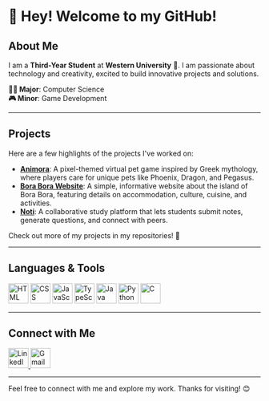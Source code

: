 # 👋 Hey! Welcome to my GitHub!

## About Me
I am a **Third-Year Student** at **Western University** 🏫. I am passionate about technology and creativity, excited to build innovative projects and solutions.

**👨‍💻 Major**: Computer Science  
**🎮 Minor**: Game Development

---

## Projects
Here are a few highlights of the projects I've worked on:

- **[Animora](https://github.com/r4y22/Animora)**: A pixel-themed virtual pet game inspired by Greek mythology, where players care for unique pets like Phoenix, Dragon, and Pegasus.
- **[Bora Bora Website](https://boraborainfo.com)**: A simple, informative website about the island of Bora Bora, featuring details on accommodation, culture, cuisine, and activities.
- **[Noti](https://github.com/r4y22/Noti)**: A collaborative study platform that lets students submit notes, generate questions, and connect with peers.

Check out more of my projects in my repositories! 🚀

---

## Languages & Tools
<p>
  <img src="https://cdn.jsdelivr.net/gh/devicons/devicon/icons/html5/html5-original.svg" alt="HTML" width="40" height="40"/>
  <img src="https://cdn.jsdelivr.net/gh/devicons/devicon/icons/css3/css3-original.svg" alt="CSS" width="40" height="40"/>
  <img src="https://cdn.jsdelivr.net/gh/devicons/devicon/icons/javascript/javascript-original.svg" alt="JavaScript" width="40" height="40"/>
  <img src="https://cdn.jsdelivr.net/gh/devicons/devicon/icons/typescript/typescript-original.svg" alt="TypeScript" width="40" height="40"/>
  <img src="https://cdn.jsdelivr.net/gh/devicons/devicon/icons/java/java-original.svg" alt="Java" width="40" height="40"/>
  <img src="https://cdn.jsdelivr.net/gh/devicons/devicon/icons/python/python-original.svg" alt="Python" width="40" height="40"/>
  <img src="https://cdn.jsdelivr.net/gh/devicons/devicon/icons/c/c-original.svg" alt="C" width="40" height="40"/>
</p>

---

## Connect with Me
<p>
  <a href="https://www.linkedin.com/in/rahuliy7/" target="_blank">
    <img src="https://cdn.jsdelivr.net/gh/devicons/devicon/icons/linkedin/linkedin-original.svg" alt="LinkedIn" width="40" height="40"/>
  </a>
  <a href="mailto:rahul.iyer2004@gmail.com">
    <img src="https://cdn.jsdelivr.net/gh/devicons/devicon/icons/google/google-original.svg" alt="Gmail" width="40" height="40"/>
  </a>
</p>

---

Feel free to connect with me and explore my work. Thanks for visiting! 😊
